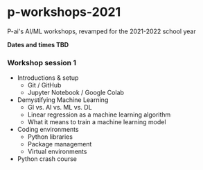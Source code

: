 # p-workshops-2021
P-ai's AI/ML workshops, revamped for the 2021-2022 school year

**Dates and times TBD**

### Workshop session 1
- Introductions & setup
  - Git / GitHub
  - Jupyter Notebook / Google Colab
- Demystifying Machine Learning
  - GI vs. AI vs. ML vs. DL
  - Linear regression as a machine learning algorithm
  - What it means to train a machine learning model
- Coding environments
  - Python libraries
  - Package management
  - Virtual environments
- Python crash course